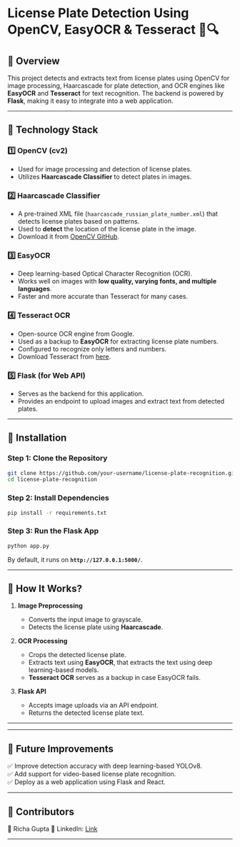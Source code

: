 # **License Plate Detection Using OpenCV, EasyOCR & Tesseract** 🚗🔍  

## **🔹 Overview**  
This project detects and extracts text from license plates using OpenCV for image processing, Haarcascade for plate detection, and OCR engines like **EasyOCR** and **Tesseract** for text recognition. The backend is powered by **Flask**, making it easy to integrate into a web application.  

---

## **🔹 Technology Stack**  

### 1️⃣ **OpenCV (cv2)**
- Used for image processing and detection of license plates.
- Utilizes **Haarcascade Classifier** to detect plates in images.

### 2️⃣ **Haarcascade Classifier**  
- A pre-trained XML file (`haarcascade_russian_plate_number.xml`) that detects license plates based on patterns.  
- Used to **detect** the location of the license plate in the image.
- Download it from [OpenCV GitHub](https://github.com/opencv/opencv/tree/master/data/haarcascades).

### 3️⃣ **EasyOCR**  
- Deep learning-based Optical Character Recognition (OCR).  
- Works well on images with **low quality, varying fonts, and multiple languages**.  
- Faster and more accurate than Tesseract for many cases.

### 4️⃣ **Tesseract OCR**  
- Open-source OCR engine from Google.  
- Used as a backup to **EasyOCR** for extracting license plate numbers.  
- Configured to recognize only letters and numbers.
- Download Tesseract from [here](https://github.com/UB-Mannheim/tesseract/wiki).  

### 5️⃣ **Flask (for Web API)**  
- Serves as the backend for this application.  
- Provides an endpoint to upload images and extract text from detected plates.

---

## **🔹 Installation**  

### **Step 1: Clone the Repository**  
```sh
git clone https://github.com/your-username/license-plate-recognition.git
cd license-plate-recognition
```

### **Step 2: Install Dependencies**  
```sh
pip install -r requirements.txt
```

### **Step 3: Run the Flask App**  
```sh
python app.py
```
By default, it runs on **`http://127.0.0.1:5000/`**.

---

## **🔹 How It Works?**  

1. **Image Preprocessing**
   - Converts the input image to grayscale.
   - Detects the license plate using **Haarcascade**.

2. **OCR Processing**
   - Crops the detected license plate.
   - Extracts text using **EasyOCR**, that extracts the text using deep learning-based models.  
   - **Tesseract OCR** serves as a backup in case EasyOCR fails.  

3. **Flask API**
   - Accepts image uploads via an API endpoint.
   - Returns the detected license plate text.

---

---

## **🔹 Future Improvements**  
✅ Improve detection accuracy with deep learning-based YOLOv8.  
✅ Add support for video-based license plate recognition.  
✅ Deploy as a web application using Flask and React.  

---

## **🔹 Contributors**  
👤 Richa Gupta
📧 LinkedIn: [Link](https://www.linkedin.com/in/richa-gupta-2ba527247/)

---
